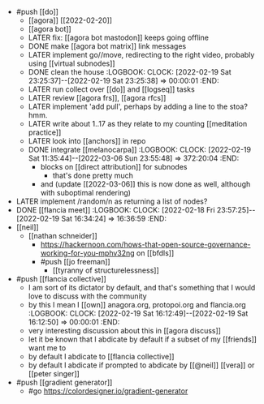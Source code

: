 - #push [[do]]
	- [[agora]] [[2022-02-20]]
	- [[agora bot]]
	- LATER fix: [[agora bot mastodon]] keeps going offline
	- DONE make [[agora bot matrix]] link messages
	- LATER implement go/<date>/move, redirecting to the right video, probably using [[virtual subnodes]]
	- DONE clean the house
	  :LOGBOOK:
	  CLOCK: [2022-02-19 Sat 23:25:37]--[2022-02-19 Sat 23:25:38] =>  00:00:01
	  :END:
	- LATER run collect over [[do]] and [[logseq]] tasks
	- LATER review [[agora frs]], [[agora rfcs]]
	- LATER implement 'add pull', perhaps by adding a line to the stoa? hmm.
	- LATER write about 1..17 as they relate to my counting [[meditation practice]]
	- LATER look into [[anchors]] in repo
	- DONE integrate [[melanocarpa]]
	  :LOGBOOK:
	  CLOCK: [2022-02-19 Sat 11:35:44]--[2022-03-06 Sun 23:55:48] =>  372:20:04
	  :END:
		- blocks on [[direct attribution]] for subnodes
			- that's done pretty much
		- and (update [[2022-03-06]] this is now done as well, although with suboptimal rendering)
- LATER implement /random/n as returning a list of nodes?
- DONE [[flancia meet]]
  :LOGBOOK:
  CLOCK: [2022-02-18 Fri 23:57:25]--[2022-02-19 Sat 16:34:24] =>  16:36:59
  :END:
- [[neil]]
	- [[nathan schneider]]
		- https://hackernoon.com/hows-that-open-source-governance-working-for-you-mphv32ng on [[bfdls]]
		- #push [[jo freeman]]
			- [[tyranny of structurelessness]]
- #push [[flancia collective]]
	- I am sort of its dictator by default, and that's something that I would love to discuss with the community
	- by this I mean I [[own]] anagora.org, protopoi.org and flancia.org
	  :LOGBOOK:
	  CLOCK: [2022-02-19 Sat 16:12:49]--[2022-02-19 Sat 16:12:50] =>  00:00:01
	  :END:
	- very interesting discussion about this in [[agora discuss]]
	- let it be known that I abdicate by default if a subset of my [[friends]] want me to
	- by default I abdicate to [[flancia collective]]
	- by default I abdicate if prompted to abdicate by [[@neil]] [[vera]] or [[peter singer]]
- #push [[gradient generator]]
	- #go https://colordesigner.io/gradient-generator